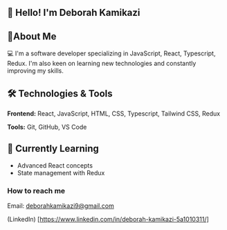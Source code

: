 ## 👋 Hello! I'm Deborah Kamikazi

## 🚀About Me
 💻 I'm a software developer specializing in JavaScript, React, Typescript, Redux. I'm also keen on learning new technologies and constantly improving my skills.

## 🛠️ Technologies & Tools
**Frontend:** React, JavaScript, HTML, CSS, Typescript, Tailwind CSS, Redux

 **Tools:** Git, GitHub, VS Code
 
## 🌱 Currently Learning
- Advanced React concepts
- State management with Redux

### How to reach me 
Email: deborahkamikazi9@gmail.com

(LinkedIn) [https://www.linkedin.com/in/deborah-kamikazi-5a1010311/]
